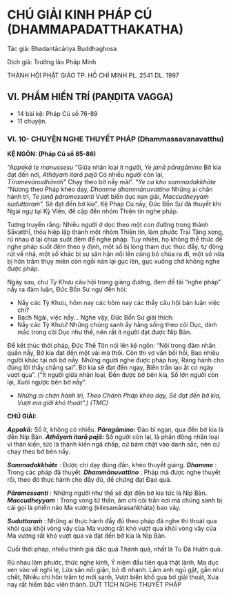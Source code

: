 # CHÚ GIẢI KINH PHÁP CÚ (DHAMMAPADATTHAKATHA)

Tác giả: Bhadantācāriya Buddhaghosa

Dịch giả: Trưởng lão Pháp Minh

THÀNH HỘI PHẬT GIÁO TP. HỒ CHÍ MINH
PL. 2541 DL. 1997

## VI. PHẨM HIỀN TRÍ (PAṆḌITA VAGGA)

- 14 bài kệ: Pháp Cú số 76-89
- 11 chuyện.

### VI. 10- CHUYỆN NGHE THUYẾT PHÁP (Dhammassavanavatthu)

**KỆ NGÔN: (Pháp Cú số 85-86)**

_“Appakā te manussesu_ “Giữa nhân loại ít người, _Ye janā pāragāmino_ Bờ kia đạt đến nơi, _Athāyaṁ itarā pajā_ Có nhiều người còn lại, _Tīramevānudhāvati”_ Chạy theo bờ nầy mãi”. _“Ye ca kho sammadakkhāte_ “Nương theo Pháp khéo dạy, _Dhamme dhammānuvattino_ Những ai chân hành trì, _Te janā pāramessanti_ Vượt biển dục nan giải, _Maccudheyyaṁ suduttaraṁ”._ Sẽ đạt đến bờ kia”.
Kệ Pháp Cú nầy, Đức Bổn Sư đã thuyết khi Ngài ngự tại Kỳ Viên, đề cập đến nhóm Thiện tín nghe pháp.

Tương truyền rằng: Nhiều người ở dọc theo một con đường trong thành Sāvatthī, thỏa hiệp lập thành một nhóm Thiện tín, làm phước Trai Tăng xong, rủ nhau ở lại chùa suốt đêm để nghe pháp.
Tuy nhiên, họ không thể thức để nghe pháp suốt đêm theo ý định, một số bị lòng tham dục thúc đẩy, tự động rút về nhà, một số khác bị sự sân hận nổi lên cũng bỏ chùa ra đi, một số nữa bị hôn trầm thụy miên còn ngồi nán lại gục lên, gục xuống chớ không nghe được pháp.

Ngày sau, chư Tỳ Khưu câu hội trong giảng đường, đem đề tài “nghe pháp” nầy ra đàm luận, Đức Bổn Sư ngự đến hỏi:

- Nầy các Tỳ Khưu, hôm nay các hôm nay các thầy câu hội bàn luận việc chi?
- Bạch Ngài, việc nầy...
  Nghe vậy, Đức Bổn Sư giải thích:
- Nầy các Tỳ Khưu! Những chúng sanh ấy hằng sống theo cõi Dục, dính mắc trong cõi Dục như thế, nên rất ít người đạt được Níp Bàn.

Để kết thúc thời pháp, Đức Thế Tôn nói lên kệ ngôn: “Nội trong đám nhân quần nầy,
Bờ kia đạt đến một vài mà thôi.
Còn thì vơ vẩn bồi hồi,
Bao nhiêu người khác tại nơi bờ nầy.
Những người nghe được pháp hay,
Ráng hành cho đúng lời thầy chẳng sai”.
Bờ kia sẽ đạt đến ngay,
Biển trần lao ắt có ngày vượt qua”. (“Ít người giữa nhân loại, Đến được bờ bên kia,
Số lớn người còn lại,
Xuôi ngược bên bờ nầy”.

- _Những ai chơn hành trì,
  Theo Chánh Pháp khéo dạy,
  Sẽ đạt đến bờ kia,
  Vượt ma giới khó thoát”.) (TMC)_

**CHÚ GIẢI:**

**_Appakā:_** Số ít, không có nhiều. **_Pāragāmino:_** Đáo bỉ ngạn, qua đến bờ kia là đến Níp Bàn. **_Athāyaṁ itarā pajā:_** Số người còn lại, là phần đông nhân loại vì thân kiến, tức là thành kiến ngã chấp, cứ bám chặt vào danh sắc, nên cứ chạy theo bờ bên nầy.

**_Sammadakkhāte_** : Được chỉ dạy đúng đắn, khéo thuyết giảng. **_Dhamme_** : Trong các pháp đã thuyết. **_Dhammānuvattino_** : Pháp mà được nghe thuyết rồi, theo đó thực hành cho đầy đủ, để chứng đạt Đạo quả.

**_Pāramessanti_** : Những người như thế sẽ đạt đến bờ kia tức là Níp Bàn. **_Maccudheyyaṁ_** : Trong vòng tử thần, ám chỉ cõi trần nơi mà chúng sanh bị cái gọi là phiền não Ma vương (kilesamārasaṅkhāta) bao vây.

**_Suduttaraṁ_** : Những ai thực hành đầy đủ theo pháp đã nghe thì thoát qua khỏi qua khỏi vòng vây của Ma vương rất khó vượt qua khỏi vòng vây của Ma vương rất khó vượt qua và đạt đến bờ kia là Níp Bàn.

Cuối thời pháp, nhiều thính giả đắc quả Thánh quả, nhất là Tu Đà Hườn quả.

Rủ nhau làm phước, thức nghe kinh, Ý niệm đầu tiên quả thật lành,
Ma dục xen vào về nghỉ lẹ,
Lửa sân nổi giận, bỏ đi nhanh.
Lắm anh ngủ gật, gần như chết,
Nhiều chị hôn trầm tợ mới sanh,
Vượt biển khổ qua bờ giải thoát,
Xưa nay rất hiếm bậc viên thành.
DỨT TÍCH NGHE THUYẾT PHÁP
